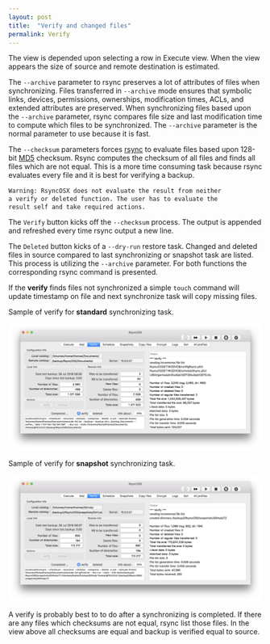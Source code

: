 ```yaml
---
layout: post
title:  "Verify and changed files"
permalink: Verify
---
```

The view is depended upon selecting a row in Execute view. When the view appears the size of source and remote destination is estimated.

The `--archive` parameter to rsync preserves a lot of attributes of files when synchronizing. Files transferred in `--archive` mode ensures that symbolic links, devices, permissions, ownerships, modification times, ACLs, and extended attributes are preserved. When synchronizing files based upon the `--archive` parameter, rsync compares file size and last modification time to compute which files to be synchronized. The `--archive` parameter is the normal parameter to use because it is fast.

The `--checksum` parameters forces [rsync](https://en.wikipedia.org/wiki/Rsync) to evaluate files based upon 128-bit [MD5](https://en.wikipedia.org/wiki/MD5) checksum. Rsync computes the checksum of all files and finds all files which are not equal. This is a more time consuming task because rsync evaluates every file and it is best for verifying a backup.

```
Warning: RsyncOSX does not evaluate the result from neither
a verify or deleted function. The user has to evaluate the
result self and take required actions.
```

The `Verify` button kicks off the `--checksum` process. The output is appended and refreshed every time rsync output a new line.

The `Deleted` button kicks of a `--dry-run` restore task. Changed and deleted files in source compared to last synchronizing or snapshot task are listed. This process is utilizing the `--archive` parameter. For both functions the corresponding rsync command is presented.

If the **verify** finds files not synchronized a simple `touch` command will update timestamp on file and next synchronize task will copy missing files.

Sample of verify for **standard** synchronizing task.

![](/images/RsyncOSX/master/verify/verify.png)

Sample of verify for **snapshot** synchronizing task.

![](/images/RsyncOSX/master/verify/snapshot.png)

A verify is probably best to to do after a synchronizing is completed. If there are any files which checksums are not equal, rsync list those files. In the view above all checksums are equal and backup is verified equal to source.
